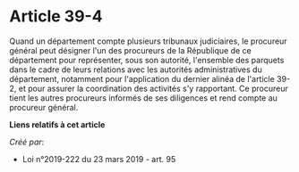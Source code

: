 # Article 39-4

Quand un département compte plusieurs tribunaux judiciaires, le procureur général peut désigner l'un des procureurs de la
République de ce département pour représenter, sous son autorité, l'ensemble des parquets dans le cadre de leurs relations
avec les autorités administratives du département, notamment pour l'application du dernier alinéa de l'article 39-2, et pour
assurer la coordination des activités s'y rapportant. Ce procureur tient les autres procureurs informés de ses diligences et
rend compte au procureur général.

**Liens relatifs à cet article**

_Créé par_:

  - Loi n°2019-222 du 23 mars 2019 - art. 95
